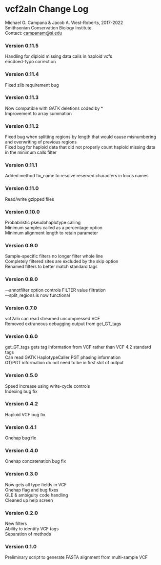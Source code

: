 # vcf2aln Change Log  
Michael G. Campana & Jacob A. West-Roberts, 2017-2022  
Smithsonian Conservation Biology Institute  
Contact: campanam@si.edu  

### Version 0.11.5  
Handling for diploid missing data calls in haploid vcfs  
encdoed-typo correction  

### Version 0.11.4  
Fixed zlib requirement bug  

### Version 0.11.3  
Now compatible with GATK deletions coded by *  
Improvement to array summation  

### Version 0.11.2  
Fixed bug when splitting regions by length that would cause misnumbering and overwriting of previous regions  
Fixed bug for haploid data that did not properly count haploid missing data in the minimum calls filter  

### Version 0.11.1  
Added method fix_name to resolve reserved characters in locus names  

### Version 0.11.0  
Read/write gzipped files  

### Version 0.10.0  
Probabilistic pseudohaplotype calling  
Minimum samples called as a percentage option  
Minimum alignment length to retain parameter  

### Version 0.9.0  
Sample-specific filters no longer filter whole line  
Completely filtered sites are excluded by the skip option  
Renamed filters to better match standard tags  

### Version 0.8.0  
--annotfilter option controls FILTER value filtration  
--split_regions is now functional  

### Version 0.7.0  
vcf2aln can read streamed uncompressed VCF  
Removed extraneous debugging output from get_GT_tags  

### Version 0.6.0  
get_GT_tags gets tag information from VCF rather than VCF 4.2 standard tags  
Can read GATK HaplotypeCaller PGT phasing information  
GT/PGT information do not need to be in first slot of output   

### Version 0.5.0  
Speed increase using write-cycle controls  
Indexing bug fix  

### Version 0.4.2  
Haploid VCF bug fix  

### Version 0.4.1  
Onehap bug fix  

### Version 0.4.0  
Onehap concatenation bug fix  

### Version 0.3.0  
Now gets all type fields in VCF  
Onehap flag and bug fixes  
GLE & ambiguity code handling  
Cleaned up help screen  

### Version 0.2.0  
New filters  
Ability to identify VCF tags  
Separation of methods  

### Version 0.1.0  
Preliminary script to generate FASTA alignment from multi-sample VCF  


